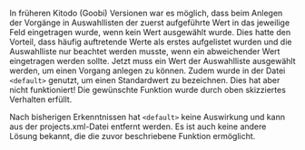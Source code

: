 In früheren Kitodo (Goobi) Versionen war es möglich, dass beim Anlegen der Vorgänge in Auswahllisten der zuerst aufgeführte Wert in das jeweilige Feld eingetragen wurde, wenn kein Wert ausgewählt wurde. Dies hatte den Vorteil, dass häufig auftretende Werte als erstes aufgelistet wurden und die Auswahlliste nur beachtet werden musste, wenn ein abweichender Wert eingetragen werden sollte. Jetzt muss ein Wert der Auswahlliste ausgewählt werden, um einen Vorgang anlegen zu können. 
Zudem wurde in der Datei `<default>` genutzt, um einen Standardwert zu bezeichnen. Dies hat aber nicht funktioniert! Die gewünschte Funktion wurde durch oben skizziertes Verhalten erfüllt. 

Nach bisherigen Erkenntnissen hat `<default>` keine Auswirkung und kann aus der projects.xml-Datei entfernt werden. Es ist auch keine andere Lösung bekannt, die die zuvor beschriebene Funktion ermöglicht. 